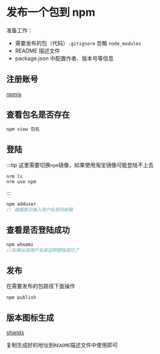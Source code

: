 # 发布一个包到 npm

准备工作：

- 需要发布的包（代码）`.gitignore` 忽略 `node_modules`
- README 描述文件
- package.json 中配置作者、版本号等信息

## 注册账号

[npmjs](https://www.npmjs.com/)

## 查看包名是否存在

```ts
npm view 包名
```

## 登陆

:::tip
这里需要切换`npm`镜像，如果使用淘宝镜像可能登陆不上去

```
nrm ls
nrm use npm
```

:::

```ts
npm adduser
// 根据提示输入用户名密码邮箱
```

## 查看是否登陆成功

```ts
npm whoami
//如果出现用户名就证明登陆成功了
```

## 发布

在需要发布的包路径下面操作

```
npm publish
```

## 版本图标生成

[shields](https://shields.io/)

复制生成好的地址到`README`描述文件中使用即可

